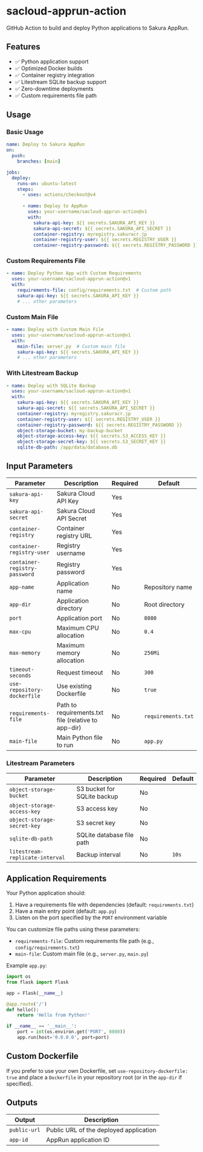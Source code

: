 # sacloud-apprun-action

GitHub Action to build and deploy Python applications to Sakura AppRun.

## Features

- ✅ Python application support
- ✅ Optimized Docker builds
- ✅ Container registry integration
- ✅ Litestream SQLite backup support
- ✅ Zero-downtime deployments
- ✅ Custom requirements file path

## Usage

### Basic Usage

```yaml
name: Deploy to Sakura AppRun
on:
  push:
    branches: [main]

jobs:
  deploy:
    runs-on: ubuntu-latest
    steps:
      - uses: actions/checkout@v4
      
      - name: Deploy to AppRun
        uses: your-username/sacloud-apprun-action@v1
        with:
          sakura-api-key: ${{ secrets.SAKURA_API_KEY }}
          sakura-api-secret: ${{ secrets.SAKURA_API_SECRET }}
          container-registry: myregistry.sakuracr.jp
          container-registry-user: ${{ secrets.REGISTRY_USER }}
          container-registry-password: ${{ secrets.REGISTRY_PASSWORD }}
```

### Custom Requirements File

```yaml
- name: Deploy Python App with Custom Requirements
  uses: your-username/sacloud-apprun-action@v1
  with:
    requirements-file: config/requirements.txt  # Custom path
    sakura-api-key: ${{ secrets.SAKURA_API_KEY }}
    # ... other parameters
```

### Custom Main File

```yaml
- name: Deploy with Custom Main File
  uses: your-username/sacloud-apprun-action@v1
  with:
    main-file: server.py  # Custom main file
    sakura-api-key: ${{ secrets.SAKURA_API_KEY }}
    # ... other parameters
```

### With Litestream Backup

```yaml
- name: Deploy with SQLite Backup
  uses: your-username/sacloud-apprun-action@v1
  with:
    sakura-api-key: ${{ secrets.SAKURA_API_KEY }}
    sakura-api-secret: ${{ secrets.SAKURA_API_SECRET }}
    container-registry: myregistry.sakuracr.jp
    container-registry-user: ${{ secrets.REGISTRY_USER }}
    container-registry-password: ${{ secrets.REGISTRY_PASSWORD }}
    object-storage-bucket: my-backup-bucket
    object-storage-access-key: ${{ secrets.S3_ACCESS_KEY }}
    object-storage-secret-key: ${{ secrets.S3_SECRET_KEY }}
    sqlite-db-path: /app/data/database.db
```

## Input Parameters

| Parameter | Description | Required | Default |
|-----------|-------------|----------|---------|
| `sakura-api-key` | Sakura Cloud API Key | Yes | |
| `sakura-api-secret` | Sakura Cloud API Secret | Yes | |
| `container-registry` | Container registry URL | Yes | |
| `container-registry-user` | Registry username | Yes | |
| `container-registry-password` | Registry password | Yes | |
| `app-name` | Application name | No | Repository name |
| `app-dir` | Application directory | No | Root directory |
| `port` | Application port | No | `8080` |
| `max-cpu` | Maximum CPU allocation | No | `0.4` |
| `max-memory` | Maximum memory allocation | No | `256Mi` |
| `timeout-seconds` | Request timeout | No | `300` |
| `use-repository-dockerfile` | Use existing Dockerfile | No | `true` |
| `requirements-file` | Path to requirements.txt file (relative to app-dir) | No | `requirements.txt` |
| `main-file` | Main Python file to run | No | `app.py` |

### Litestream Parameters

| Parameter | Description | Required | Default |
|-----------|-------------|----------|---------|
| `object-storage-bucket` | S3 bucket for SQLite backup | No | |
| `object-storage-access-key` | S3 access key | No | |
| `object-storage-secret-key` | S3 secret key | No | |
| `sqlite-db-path` | SQLite database file path | No | |
| `litestream-replicate-interval` | Backup interval | No | `10s` |

## Application Requirements

Your Python application should:

1. Have a requirements file with dependencies (default: `requirements.txt`)
2. Have a main entry point (default: `app.py`)
3. Listen on the port specified by the `PORT` environment variable

You can customize file paths using these parameters:
- `requirements-file`: Custom requirements file path (e.g., `config/requirements.txt`)
- `main-file`: Custom main file (e.g., `server.py`, `main.py`)

Example `app.py`:
```python
import os
from flask import Flask

app = Flask(__name__)

@app.route('/')
def hello():
    return 'Hello from Python!'

if __name__ == '__main__':
    port = int(os.environ.get('PORT', 8080))
    app.run(host='0.0.0.0', port=port)
```

## Custom Dockerfile

If you prefer to use your own Dockerfile, set `use-repository-dockerfile: true` and place a `Dockerfile` in your repository root (or in the `app-dir` if specified).

## Outputs

| Output | Description |
|--------|-------------|
| `public-url` | Public URL of the deployed application |
| `app-id` | AppRun application ID |